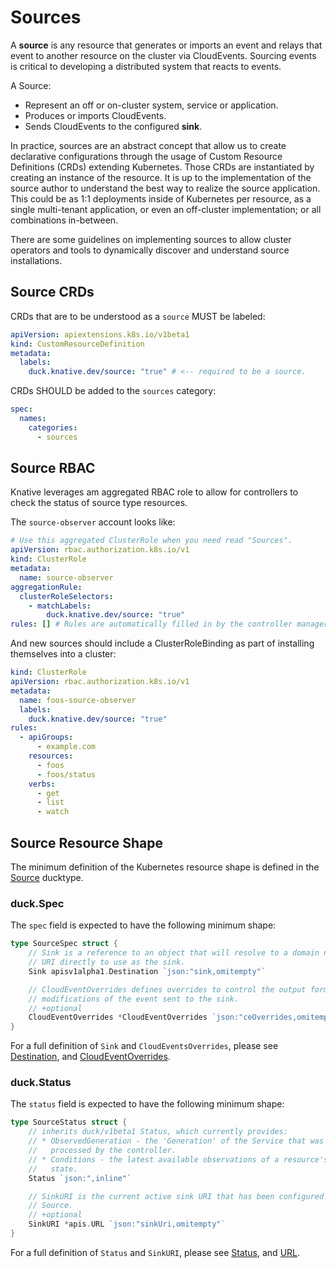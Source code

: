 # Sources

A **source** is any resource that generates or imports an event and relays that
event to another resource on the cluster via CloudEvents. Sourcing events is
critical to developing a distributed system that reacts to events.

A Source:

- Represent an off or on-cluster system, service or application.
- Produces or imports CloudEvents.
- Sends CloudEvents to the configured **sink**.

In practice, sources are an abstract concept that allow us to create declarative
configurations through the usage of Custom Resource Definitions (CRDs) extending
Kubernetes. Those CRDs are instantiated by creating an instance of the resource.
It is up to the implementation of the source author to understand the best way
to realize the source application. This could be as 1:1 deployments inside of
Kubernetes per resource, as a single multi-tenant application, or even an
off-cluster implementation; or all combinations in-between.

There are some guidelines on implementing sources to allow cluster operators and
tools to dynamically discover and understand source installations.

## Source CRDs

CRDs that are to be understood as a `source` MUST be labeled:

```yaml
apiVersion: apiextensions.k8s.io/v1beta1
kind: CustomResourceDefinition
metadata:
  labels:
    duck.knative.dev/source: "true" # <-- required to be a source.
```

CRDs SHOULD be added to the `sources` category:

```yaml
spec:
  names:
    categories:
      - sources
```

<!-- TODO(n3wscott,nacho): document the registry reqirements.

### Event Type Registry

To be included in the event type registry:

```yaml
todo
```
-->

## Source RBAC

Knative leverages am aggregated RBAC role to allow for controllers to check the
status of source type resources.

The `source-observer` account looks like:

```yaml
# Use this aggregated ClusterRole when you need read "Sources".
apiVersion: rbac.authorization.k8s.io/v1
kind: ClusterRole
metadata:
  name: source-observer
aggregationRule:
  clusterRoleSelectors:
    - matchLabels:
        duck.knative.dev/source: "true"
rules: [] # Rules are automatically filled in by the controller manager.
```

And new sources should include a ClusterRoleBinding as part of installing
themselves into a cluster:

```yaml
kind: ClusterRole
apiVersion: rbac.authorization.k8s.io/v1
metadata:
  name: foos-source-observer
  labels:
    duck.knative.dev/source: "true"
rules:
  - apiGroups:
      - example.com
    resources:
      - foos
      - foos/status
    verbs:
      - get
      - list
      - watch
```

## Source Resource Shape

The minimum definition of the Kubernetes resource shape is defined in the
[Source](https://godoc.org/github.com/knative/pkg/apis/duck/v1beta1#Source)
ducktype.

### duck.Spec

The `spec` field is expected to have the following minimum shape:

```go
type SourceSpec struct {
    // Sink is a reference to an object that will resolve to a domain name or a
    // URI directly to use as the sink.
    Sink apisv1alpha1.Destination `json:"sink,omitempty"`

    // CloudEventOverrides defines overrides to control the output format and
    // modifications of the event sent to the sink.
    // +optional
    CloudEventOverrides *CloudEventOverrides `json:"ceOverrides,omitempty"`
}
```

For a full definition of `Sink` and `CloudEventsOverrides`, please see
[Destination](https://godoc.org/knative.dev/pkg/apis/v1alpha1#Destination), and
[CloudEventOverrides](https://godoc.org/github.com/knative/pkg/apis/duck/v1beta1#CloudEventOverrides).

### duck.Status

The `status` field is expected to have the following minimum shape:

```go
type SourceStatus struct {
    // inherits duck/v1beta1 Status, which currently provides:
    // * ObservedGeneration - the 'Generation' of the Service that was last
    //   processed by the controller.
    // * Conditions - the latest available observations of a resource's current
    //   state.
    Status `json:",inline"`

    // SinkURI is the current active sink URI that has been configured for the
    // Source.
    // +optional
    SinkURI *apis.URL `json:"sinkUri,omitempty"`
}
```

For a full definition of `Status` and `SinkURI`, please see
[Status](https://godoc.org/github.com/knative/pkg/apis/duck/v1beta1#Status), and
[URL](https://godoc.org/knative.dev/pkg/apis#URL).
